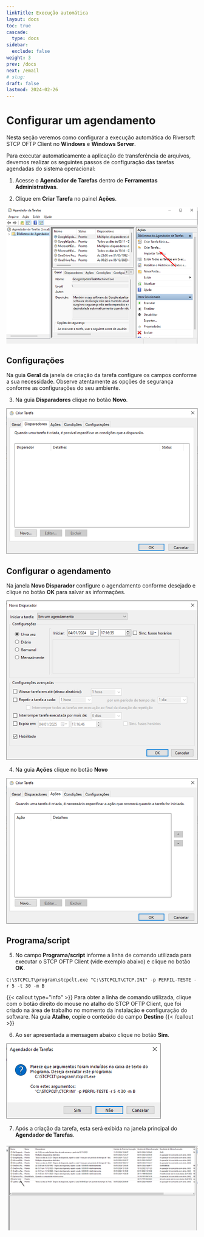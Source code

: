```yaml
---
linkTitle: Execução automática
layout: docs
toc: true
cascade:
  type: docs
sidebar:
  exclude: false
weight: 3
prev: /docs
next: /email
# slug:
draft: false
lastmod: 2024-02-26
---
```

# Configurar um agendamento

Nesta seção veremos como configurar a execução automática do Riversoft STCP OFTP Client no **Windows** e **Windows Server**.

Para executar automaticamente a aplicação de transferência de arquivos, devemos realizar os seguintes passos de configuração das tarefas agendadas do sistema operacional:

1. Acesse o **Agendador de Tarefas** dentro de **Ferramentas Administrativas**.

2. Clique em **Criar Tarefa** no painel **Ações**.

![](clt-agenda-01.png)

## Configurações

Na guia **Geral** da janela de criação da tarefa configure os campos conforme a sua necessidade. Observe atentamente as opções de segurança conforme as configurações do seu ambiente.

3. Na guia **Disparadores** clique no botão **Novo**.

![](clt-agenda-02.png)

## Configurar o agendamento

Na janela **Novo Disparador** configure o agendamento conforme desejado e clique no botão **OK** para salvar as informações.

![](clt-agenda-03.png)

4. Na guia **Ações** clique no botão **Novo**

![](clt-agenda-04.png)

## Programa/script

5. No campo **Programa/script** informe a linha de comando utilizada para executar o STCP OFTP Client (vide exemplo abaixo) e clique no botão **OK**.

```
C:\STCPCLT\program\stcpclt.exe "C:\STCPCLT\CTCP.INI" -p PERFIL-TESTE -r 5 -t 30 -m B
```

{{< callout type="info" >}}
  Para obter a linha de comando utilizada, clique com o botão direito do mouse
  no atalho do STCP OFTP Client, que foi criado na área de trabalho no momento
  da instalação e configuração do software. Na guia **Atalho**, copie o conteúdo
  do campo **Destino**
{{< /callout >}}


6. Ao ser apresentada a mensagem abaixo clique no botão **Sim**.

![](clt-agenda-06.png)

7. Após a criação da tarefa, esta será exibida na janela principal do **Agendador de Tarefas**.

![](clt-agenda-07.png)
